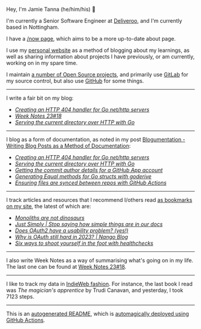 Hey, I'm Jamie
Tanna (he/him/his) 👋

I'm currently a Senior Software Engineer at [Deliveroo](https://deliveroo.engineering/), and I'm currently based in Nottingham.

I have a [/now page](https://www.jvt.me/now/?utm_campaign=github-jamietanna), which aims to be a more up-to-date about page.

I use my [personal website](https://www.jvt.me/?utm_campaign=github-jamietanna) as a method of blogging about my learnings, as well as sharing information about projects I have previously, or am currently, working on in my spare time.

I maintain [a number of Open Source projects](https://www.jvt.me/open-source/?utm_campaign=github-jamietanna), and primarily use [GitLab](https://gitlab.com/jamietanna) for my source control, but also use [GitHub](https://github.com/jamietanna) for some things.

---

I write a fair bit on my blog:


- [_Creating an HTTP 404 handler for Go net/http servers_](https://www.jvt.me/posts/2023/05/11/go-404-handler/?utm_campaign=github-jamietanna)
- [_Week Notes 23#18_](https://www.jvt.me/week-notes/2023/18/?utm_campaign=github-jamietanna)
- [_Serving the current directory over HTTP with Go_](https://www.jvt.me/posts/2023/05/02/serve-http-directory-go/?utm_campaign=github-jamietanna)

---

I blog as a form of documentation, as noted in my post [Blogumentation - Writing Blog Posts as a Method of Documentation](https://www.jvt.me/posts/2017/06/25/blogumentation/?utm_campaign=github-jamietanna):


- [_Creating an HTTP 404 handler for Go net/http servers_](https://www.jvt.me/posts/2023/05/11/go-404-handler/?utm_campaign=github-jamietanna)
- [_Serving the current directory over HTTP with Go_](https://www.jvt.me/posts/2023/05/02/serve-http-directory-go/?utm_campaign=github-jamietanna)
- [_Getting the commit author details for a GitHub App account_](https://www.jvt.me/posts/2023/04/20/github-app-email-address/?utm_campaign=github-jamietanna)
- [_Generating Equal methods for Go structs with goderive_](https://www.jvt.me/posts/2023/03/27/go-generate-equal-goderive/?utm_campaign=github-jamietanna)
- [_Ensuring files are synced between repos with GitHub Actions_](https://www.jvt.me/posts/2023/03/23/github-actions-sync-files/?utm_campaign=github-jamietanna)

---

I track articles and resources that I recommend I/others read [as bookmarks on my site](https://www.jvt.me/kind/bookmarks/?utm_campaign=github-jamietanna), the latest of which are:


- [_Monoliths are not dinosaurs_](https://www.allthingsdistributed.com/2023/05/monoliths-are-not-dinosaurs.html?utm_campaign=github-jamietanna)
- [_Just Simply | Stop saying how simple things are in our docs_](https://justsimply.dev/?utm_campaign=github-jamietanna)
- [_Does OAuth2 have a usability problem? (yes!)_](https://evertpot.com/oauth2-usability/?utm_campaign=github-jamietanna)
- [_Why is OAuth still hard in 2023? | Nango Blog_](https://www.nango.dev/blog/why-is-oauth-still-hard?utm_campaign=github-jamietanna)
- [_Six ways to shoot yourself in the foot with healthchecks_](https://philbooth.me/blog/six-ways-to-shoot-yourself-in-the-foot-with-healthchecks?utm_campaign=github-jamietanna)

---

I also write Week Notes as a way of summarising what's going on in my life. The last one can be found at [Week Notes 23#18](https://www.jvt.me/week-notes/2023/18/?utm_campaign=github-jamietanna).

---

I like to track my data in [IndieWeb fashion](https://indieweb.org/why). For instance, the last book I read was _The magician's apprentice_ by Trudi Canavan, and yesterday, I took 7123 steps.

---
This is an [autogenerated README](https://www.jvt.me/posts/2022/01/12/autogenerated-profile-readme/?utm_campaign=github-jamietanna), which is [automagically deployed using GitHub Actions](https://github.com/jamietanna/jamietanna/blob/main/.github/workflows/rebuild.yml).
